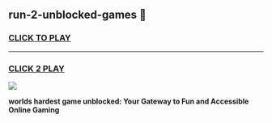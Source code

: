
## run-2-unblocked-games 👋
<h3>
<a href="https://premium.freeplayer.one?title=run-2-unblocked-games&ref=14F">CLICK TO PLAY</a></h3>
<hr>

<h3>
<a href="https://premium.freeplayer.one?title=run-2-unblocked-games&ref=14F">CLICK 2 PLAY</a>
  
</h3>

<a href="https://premium.freeplayer.one?title=run-2-unblocked-games&ref=12F/"><img src="https://clearcache.store/games.png"></a>


**worlds hardest game unblocked: Your Gateway to Fun and Accessible Online Gaming**
